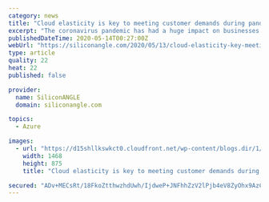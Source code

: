 ```yaml
---
category: news
title: "Cloud elasticity is key to meeting customer demands during pandemic"
excerpt: "The coronavirus pandemic has had a huge impact on businesses — while some enterprises see demand for their products and services drop dramatically, others observe a sharp rise. This environment requires a much more elastic cloud infrastructure to keep up with these fluctuations,"
publishedDateTime: 2020-05-14T00:27:00Z
webUrl: "https://siliconangle.com/2020/05/13/cloud-elasticity-key-meeting-customer-demands-pandemic-awssummit/"
type: article
quality: 22
heat: 22
published: false

provider:
  name: SiliconANGLE
  domain: siliconangle.com

topics:
  - Azure

images:
  - url: "https://d15shllkswkct0.cloudfront.net/wp-content/blogs.dir/1/files/2020/05/Corey-Quinn-AWS-Summit-Online-2020.jpg"
    width: 1468
    height: 875
    title: "Cloud elasticity is key to meeting customer demands during pandemic"

secured: "ADv+MECsRt/18FkoZtthwzhdUwh/IjdweP+JNFhhZzV2lPjb4eV8ZyOhx9AzC1fUwM3/LwOEbY73gUZ55HnwzjNSzckcU7X6K9tLBPBlqiBYQwqbkBXscVr7g72HCyVp67wswaS4fK58UCJZ2ly5z0JN2UA71c3VOumoAsAXYPeLb595pZDkeCxAb2SjovaCg7cbxLwjll8mvjl3ZEZ9I3LGBVqEEoS3tLtEATdTGKmrLX391fKGcPAmSL7s1uPEOEi6mFT11O2ErEWRH741uiB0+1mR8z1Z3I5MMRHVRHnNYhKQDXA6Dk5J3qWLYy+7;UXdcqhmp3jKHpicJWrj8eg=="
---
```


